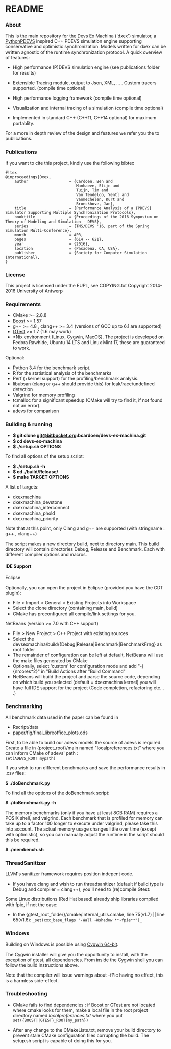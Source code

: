 # README #

### About ###

This is the main repository for the Devs Ex Machina ('dxex') simulator, a [PythonPDEVS](http://msdl.cs.mcgill.ca/projects/DEVS/PythonPDEVS ) inspired C++ PDEVS simulation engine supporting conservative and optimistic synchronization. Models written for dxex can be written agnostic of the runtime synchronization protocol.
A quick overview of features:

* High performance (P)DEVS simulation engine (see publications folder for results)

* Extensible Tracing module, output to Json, XML, ... . Custom tracers supported. (compile time optional)

* High performance logging framework (compile time optional)

* Visualization and internal tracing of a simulation (compile time optional)

* Implemented in standard C++ (C++11, C++14 optional) for maximum portablity.



For a more in depth review of the design and features we refer you the to publications. 

### Publications ###

If you want to cite this project, kindly use the following bibtex

```
#!tex
@inproceedings{Dxex,
    author                  = {Cardoen, Ben and
                               Manhaeve, Stijn and
                               Tuijn, Tim and
                               Van Tendeloo, Yentl and
                               Vanmechelen, Kurt and
                               Broeckhove, Jan},
    title                   = {Performance Analysis of a {PDEVS} Simulator Supporting Multiple Synchronization Protocols},
    booktitle               = {Proceedings of the 2016 Symposium on Theory of Modeling and Simulation - DEVS},
    series                  = {TMS/DEVS '16, part of the Spring Simulation Multi-Conference},
    month                   = APR,
    pages                   = {614 -- 621},
    year                    = {2016},
    location                = {Pasadena, CA, USA},
    publisher               = {Society for Computer Simulation International},
}

```


### License ###

This project is licensed under the EUPL, see COPYING.txt
Copyright 2014-2016 University of Antwerp

### Requirements ###

* CMake >= 2.8.8
* [Boost](http://www.boost.org/) >= 1.57
* g++ >= 4.8 , clang++ >= 3.4 (versions of GCC up to 6.1 are supported)
* [GTest](https://github.com/google/googletest/releases ) >= 1.7 (1.6 may work)
* *Nix environment (Linux, Cygwin, MacOS). The project is developed on Fedora Rawhide, Ubuntu 14 LTS and Linux Mint 17, these are guaranteed to work.

Optional:

* Python 3.4 for the benchmark script.
* R for the statistical analysis of the benchmarks
* Perf (+kernel support) for the profiling/benchmark analysis.
* libubsan (clang or g++ should provide this) for leak/race/undefined detection
* Valgrind for memory profiling
* tcmalloc for a significant speedup (CMake will try to find it, if not found not an error).
* adevs for comparison

### Building & running ###

* **$ git clone git@bitbucket.org:bcardoen/devs-ex-machina.git**
* **$ cd devs-ex-machina**
* **$ ./setup.sh OPTIONS**

To find all options of the setup script: 

* **$ ./setup.sh -h**
* **$ cd ./build/Release/**
* **$ make TARGET OPTIONS**

A list of targets:

* dxexmachina
* dxexmachina_devstone
* dxexmachina_interconnect
* dxexmachina_phold
* dxexmachina_priority

Note that at this point, only Clang and g++ are supported (with stringname : g++ , clang++)

The script makes a new directory build, next to directory main. This build directory will contain directories Debug, Release and Benchmark. Each with different compiler options and macros.

#### IDE Support ####

Eclipse 

Optionally, you can open the project in Eclipse (provided you have the CDT plugin):

* File > Import > General > Existing Projects into Workspace
* Select the clone directory (containing main, build)
* CMake has preconfigured all compile/link settings for you.

NetBeans (version >= 7.0 with C++ support)

* File > New Project > C++ Project with existing sources
* Select the devsexmachina/build/{Debug|Release|Benchmark|BenchmarkFrng} as root folder
* The remainder of configuration can be left at default, NetBeans will use the make files generated by CMake
* Optionally, select 'custom' for configuration mode and add "-j {nrcores*2}" in "Build Actions after "Build Command"
* NetBeans will build the project and parse the source code, depending on which build you selected (default = dxexmachina kernel) you will have full IDE support for the project (Code completion, refactoring etc... .) 

### Benchmarking ###
All benchmark data used in the paper can be found in 

* Rscript/data
* paper/fig/final_libreoffice_plots.ods

First, to be able to build our adevs models the source of adevs is required.
Create a file in {project_root}/main named "localpreferences.txt" where you can inform CMake of adevs' path :   
`set(ADEVS_ROOT mypath)`

If you wish to run different benchmarks and save the performance results in .csv files: 

**$ ./doBenchmark.py**

To find all the options of the doBenchmark script: 

**$ ./doBenchmark.py -h**

The memory benchmarks (only if you have at least 8GB RAM) requires a POSIX shell, and valgrind. Each benchmark that is profiled for memory can take up to a factor 100 longer to execute under valgrind, please take this into account. The actual memory usage changes little over time (except with optimistic), so you can manually adjust the runtime in the script should this be required.

**$ ./membench.sh**


### ThreadSanitizer ###
LLVM's sanitizer framework requires position indepent code.
* If you have clang and wish to run threadsanitizer (default if build type is Debug and compiler = clang++), you'll need to (re)compile Gtest:

Some Linux distributions (Red Hat based) already ship libraries compiled with fpie, if not the case:

* In the {gtest_root_folder}/cmake/internal_utils.cmake, line 75(v1.7) || line 65(v1.6):
`_set(cxx_base_flags "-Wall -Wshadow **-fpie**")_`

### Windows ###
Building on Windows is possible using [Cygwin 64-bit](https://cygwin.com/install.html ).

The Cygwin installer will give you the opportunity to install, with the exception of gtest, all dependencies. From inside the Cygwin shell you can follow the build instructions above.

Note that the compiler will issue warnings about -fPic having no effect, this is a harmless side-effect.

### Troubleshooting ###
* CMake fails to find dependencies : 
if Boost or GTest are not located where cmake looks for them, make a local file in the root project directory named _localpreferences.txt_ where you put
`set({BOOST||GTEST}_ROOT{my_path})`

* After any change to the CMakeLists.txt, remove your build directory to prevent stale CMake configuration files corrupting the build. The setup.sh script is capable of doing this for you.